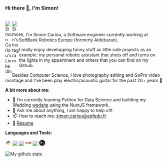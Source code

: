 <!--
**SimonCariou/SimonCariou** is a ✨ _special_ ✨ repository because its `README.md` (this file) appears on your GitHub profile.

Here are some ideas to get you started:

- 🔭 I’m currently working on ...
- 🌱 I’m currently learning ...
- 👯 I’m looking to collaborate on ...
- 🤔 I’m looking for help with ...
- 💬 Ask me about ...
- 📫 How to reach me: ...
- 😄 Pronouns: ...
- ⚡ Fun fact: ...
-->

### Hi there 👋, I'm Simon!

<br/>

<a href="https://fr.linkedin.com/in/simon-cariou-9247458a">
<img align="left" alt="Simon Cariou's LinkedIn" width="22px" src="https://i7.uihere.com/icons/313/348/1009/linked-in-linkedin-icon-efb70b726b4f912245ba47f29443549e.png" />
</a>
<a href="https://www.instagram.com/simoncariou_officiel/">
<img align="left" alt="Simon's Instagram" width="22px" src="https://cdn.icon-icons.com/icons2/1753/PNG/128/iconfinder-social-media-applications-3instagram-4102579_113804.png" />
</a>
<br />
<br />
Hi, I'm Simon Cariou, a Software engineer currently working at SoftBank Robotics Europe (formerly Aldebaran).

I really enjoy developping funny stuff as little side projects as an example: my personal robotic assistant that shuts off and turns on the lights in my appartment and others that you can find on my Github.

Besides Computer Science, I love photography editing and GoPro video montage and I've been play electric/acoustic guitar for the past 20+ years 🎸

**A bit more about me:**

- 🌱 I’m currently learning Python for Data Science and building my Wedding [wedsite](https://github.com/SimonCariou/wedsite/) using the NuxtJS framework.
- 💬 Ask me about anything, I am happy to help o!!t
- 📫 How to reach me: simon.cariou@epfedu.fr
- 📝 [Resume](https://github.com/SimonCariou/SimonCariou/blob/dev/SimonCariou_resume.pdf)

**Languages and Tools:**

<code><img height="20" src="https://raw.githubusercontent.com/github/explore/80688e429a7d4ef2fca1e82350fe8e3517d3494d/topics/python/python.png"></code>
<code><img height="20" src="https://upload.wikimedia.org/wikipedia/commons/4/45/NuxtJS_Logo.png"></code>
<code><img height="20" src="https://intuz-site.imgix.net/uploads/Vue.png"></code> 
<code><img height="20" src="https://raw.githubusercontent.com/github/explore/80688e429a7d4ef2fca1e82350fe8e3517d3494d/topics/git/git.png"></code>
<code><img height="20" src="https://www.iconarchive.com/download/i98403/dakirby309/simply-styled/OS-Linux.ico"></code>
<code><img height="20" src="https://raw.githubusercontent.com/github/explore/80688e429a7d4ef2fca1e82350fe8e3517d3494d/topics/terminal/terminal.png"></code>

![My github stats](https://github-readme-stats.vercel.app/api?username=simoncariou&show_icons=true&hide_border=true)
